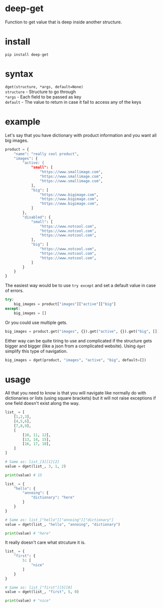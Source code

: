 # deep-get
Function to get value that is deep inside another structure.  

# install
`pip install deep-get`  

# syntax
`dget(structure, *args, default=None)`  
`structure` - Structure to go through  
`*args` - Each field to be passed as key  
`default` - The value to return in case it fail to access any of the keys  

# example
Let's say that you have dictionary with product information and you want all big images.  
```python
product = {
    "name": "really cool product",
    "images": {
        "active: {
            "small": [
                "https://www.smallimage.com",
                "https://www.smallimage.com",
                "https://www.smallimage.com",
            ],
            "big": [
                "https://www.bigimage.com",
                "https://www.bigimage.com",
                "https://www.bigimage.com",
            ]
        },
        "disabled": {
            "small": [
                "https://www.notcool.com",
                "https://www.notcool.com",
                "https://www.notcool.com",
            ],
            "big": [
                "https://www.notcool.com",
                "https://www.notcool.com",
                "https://www.notcool.com",
            ]
        }
    }
}
```

The easiest way would be to use `try except` and set a default value in case of errors.  
```python
try:
    big_images = product["images"]["active"]["big"]
except:
    big_images = []
```

Or you could use multiple gets.  
```python
big_images = product.get("images", {}).get("active", {}).get("big", [])
```

Either way can be quite tiring to use and complicated if the structure gets bigger and bigger (like a json from a complicated website). Using `dget` simplify this type of navigation.  
```python
big_images = dget(product, "images", "active", "big", default=[])
```

# usage
All that you need to know is that you will navigate like normally do with dictionaries or lists (using square brackets) but it will not raise exceptions if one field doesn't exist along the way.  
```python
list_ = [
    [1,2,3],
    [4,5,6],
    [7,8,9],
    [
        [10, 11, 12],
        [13, 14, 15],
        [16, 17, 18],
    ]
]

# Same as: list_[3][1][2]
value = dget(list_, 3, 1, 2)

print(value) # 15
```

```python
list_ = {
    "hello": {
        "annoing": {
            "dictionary": "here"
        }
    }
}

# Same as: list_["hello"]["annoing"]["dictionary"]
value = dget(list_, "hello", "annoing", "dictionary")

print(value) # "here"
```

It really doesn't care what strcuture it is.  
```python
list_ = {
    "first": {
        5: [
            "nice"
        ]
    }
}

# Same as: list_["first"][5][0]
value = dget(list_, "first", 5, 0)

print(value) # "nice"
```

